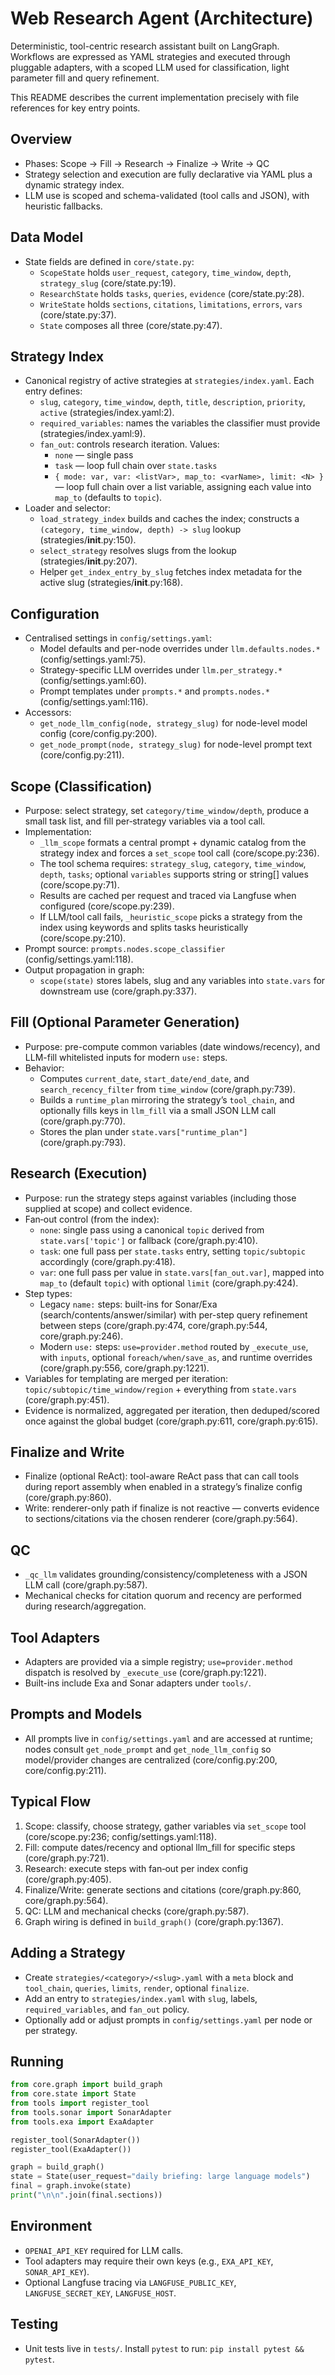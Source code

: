 # Web Research Agent (Architecture)

Deterministic, tool-centric research assistant built on LangGraph. Workflows are expressed as YAML strategies and executed through pluggable adapters, with a scoped LLM used for classification, light parameter fill and query refinement.

This README describes the current implementation precisely with file references for key entry points.

## Overview

- Phases: Scope → Fill → Research → Finalize → Write → QC
- Strategy selection and execution are fully declarative via YAML plus a dynamic strategy index.
- LLM use is scoped and schema-validated (tool calls and JSON), with heuristic fallbacks.

## Data Model

- State fields are defined in `core/state.py`:
  - `ScopeState` holds `user_request`, `category`, `time_window`, `depth`, `strategy_slug` (core/state.py:19).
  - `ResearchState` holds `tasks`, `queries`, `evidence` (core/state.py:28).
  - `WriteState` holds `sections`, `citations`, `limitations`, `errors`, `vars` (core/state.py:37).
  - `State` composes all three (core/state.py:47).

## Strategy Index

- Canonical registry of active strategies at `strategies/index.yaml`. Each entry defines:
  - `slug`, `category`, `time_window`, `depth`, `title`, `description`, `priority`, `active` (strategies/index.yaml:2).
  - `required_variables`: names the variables the classifier must provide (strategies/index.yaml:9).
  - `fan_out`: controls research iteration. Values:
    - `none` — single pass
    - `task` — loop full chain over `state.tasks`
    - `{ mode: var, var: <listVar>, map_to: <varName>, limit: <N> }` — loop full chain over a list variable, assigning each value into `map_to` (defaults to `topic`).
- Loader and selector:
  - `load_strategy_index` builds and caches the index; constructs a `(category, time_window, depth) -> slug` lookup (strategies/__init__.py:150).
  - `select_strategy` resolves slugs from the lookup (strategies/__init__.py:207).
  - Helper `get_index_entry_by_slug` fetches index metadata for the active slug (strategies/__init__.py:168).

## Configuration

- Centralised settings in `config/settings.yaml`:
  - Model defaults and per-node overrides under `llm.defaults.nodes.*` (config/settings.yaml:75).
  - Strategy-specific LLM overrides under `llm.per_strategy.*` (config/settings.yaml:60).
  - Prompt templates under `prompts.*` and `prompts.nodes.*` (config/settings.yaml:116).
- Accessors:
  - `get_node_llm_config(node, strategy_slug)` for node-level model config (core/config.py:200).
  - `get_node_prompt(node, strategy_slug)` for node-level prompt text (core/config.py:211).

## Scope (Classification)

- Purpose: select strategy, set `category/time_window/depth`, produce a small task list, and fill per‑strategy variables via a tool call.
- Implementation:
  - `_llm_scope` formats a central prompt + dynamic catalog from the strategy index and forces a `set_scope` tool call (core/scope.py:236).
  - The tool schema requires: `strategy_slug`, `category`, `time_window`, `depth`, `tasks`; optional `variables` supports string or string[] values (core/scope.py:71).
  - Results are cached per request and traced via Langfuse when configured (core/scope.py:239).
  - If LLM/tool call fails, `_heuristic_scope` picks a strategy from the index using keywords and splits tasks heuristically (core/scope.py:210).
- Prompt source: `prompts.nodes.scope_classifier` (config/settings.yaml:118).
- Output propagation in graph:
  - `scope(state)` stores labels, slug and any variables into `state.vars` for downstream use (core/graph.py:337).

## Fill (Optional Parameter Generation)

- Purpose: pre-compute common variables (date windows/recency), and LLM-fill whitelisted inputs for modern `use:` steps.
- Behavior:
  - Computes `current_date`, `start_date/end_date`, and `search_recency_filter` from `time_window` (core/graph.py:739).
  - Builds a `runtime_plan` mirroring the strategy’s `tool_chain`, and optionally fills keys in `llm_fill` via a small JSON LLM call (core/graph.py:770).
  - Stores the plan under `state.vars["runtime_plan"]` (core/graph.py:793).

## Research (Execution)

- Purpose: run the strategy steps against variables (including those supplied at scope) and collect evidence.
- Fan‑out control (from the index):
  - `none`: single pass using a canonical `topic` derived from `state.vars['topic']` or fallback (core/graph.py:410).
  - `task`: one full pass per `state.tasks` entry, setting `topic/subtopic` accordingly (core/graph.py:418).
  - `var`: one full pass per value in `state.vars[fan_out.var]`, mapped into `map_to` (default `topic`) with optional `limit` (core/graph.py:424).
- Step types:
  - Legacy `name:` steps: built-ins for Sonar/Exa (search/contents/answer/similar) with per-step query refinement between steps (core/graph.py:474, core/graph.py:544, core/graph.py:246).
  - Modern `use:` steps: `use=provider.method` routed by `_execute_use`, with `inputs`, optional `foreach/when/save_as`, and runtime overrides (core/graph.py:556, core/graph.py:1221).
- Variables for templating are merged per iteration: `topic/subtopic/time_window/region` + everything from `state.vars` (core/graph.py:451).
- Evidence is normalized, aggregated per iteration, then deduped/scored once against the global budget (core/graph.py:611, core/graph.py:615).

## Finalize and Write

- Finalize (optional ReAct): tool-aware ReAct pass that can call tools during report assembly when enabled in a strategy’s finalize config (core/graph.py:860).
- Write: renderer-only path if finalize is not reactive — converts evidence to sections/citations via the chosen renderer (core/graph.py:564).

## QC

- `_qc_llm` validates grounding/consistency/completeness with a JSON LLM call (core/graph.py:587).
- Mechanical checks for citation quorum and recency are performed during research/aggregation.

## Tool Adapters

- Adapters are provided via a simple registry; `use=provider.method` dispatch is resolved by `_execute_use` (core/graph.py:1221).
- Built-ins include Exa and Sonar adapters under `tools/`.

## Prompts and Models

- All prompts live in `config/settings.yaml` and are accessed at runtime; nodes consult `get_node_prompt` and `get_node_llm_config` so model/provider changes are centralized (core/config.py:200, core/config.py:211).

## Typical Flow

1. Scope: classify, choose strategy, gather variables via `set_scope` tool (core/scope.py:236; config/settings.yaml:118).
2. Fill: compute dates/recency and optional llm_fill for specific steps (core/graph.py:721).
3. Research: execute steps with fan‑out per index config (core/graph.py:405).
4. Finalize/Write: generate sections and citations (core/graph.py:860, core/graph.py:564).
5. QC: LLM and mechanical checks (core/graph.py:587).
6. Graph wiring is defined in `build_graph()` (core/graph.py:1367).

## Adding a Strategy

- Create `strategies/<category>/<slug>.yaml` with a `meta` block and `tool_chain`, `queries`, `limits`, `render`, optional `finalize`.
- Add an entry to `strategies/index.yaml` with `slug`, labels, `required_variables`, and `fan_out` policy.
- Optionally add or adjust prompts in `config/settings.yaml` per node or per strategy.

## Running

```python
from core.graph import build_graph
from core.state import State
from tools import register_tool
from tools.sonar import SonarAdapter
from tools.exa import ExaAdapter

register_tool(SonarAdapter())
register_tool(ExaAdapter())

graph = build_graph()
state = State(user_request="daily briefing: large language models")
final = graph.invoke(state)
print("\n\n".join(final.sections))
```

## Environment

- `OPENAI_API_KEY` required for LLM calls.
- Tool adapters may require their own keys (e.g., `EXA_API_KEY`, `SONAR_API_KEY`).
- Optional Langfuse tracing via `LANGFUSE_PUBLIC_KEY`, `LANGFUSE_SECRET_KEY`, `LANGFUSE_HOST`.

## Testing

- Unit tests live in `tests/`. Install `pytest` to run: `pip install pytest && pytest`.

